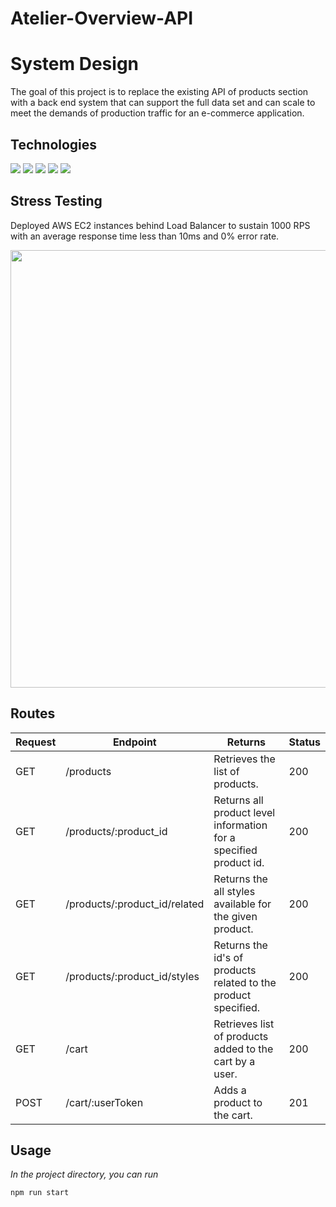 # Atelier-Overview-API
# System Design

The goal of this project is to replace the existing API of products section with a back end system that can support the full data set and can scale to meet the demands of production traffic for an e-commerce application.

## Technologies
<span><img src='https://img.shields.io/badge/Node.js-339933?style=for-the-badge&logo=nodedotjs&logoColor=white' /></span>
<img src="https://img.shields.io/badge/Express.js-808080?style=for-the-badge&logo=express&logoColor=white" />
<img src='https://img.shields.io/badge/Amazon_AWS-FF9900?style=for-the-badge&logo=amazonaws&logoColor=white' />
<img src='https://img.shields.io/badge/Nginx-009639?style=for-the-badge&logo=nginx&logoColor=white' />
<img src='https://camo.githubusercontent.com/22829b0ccec86873d95ab869095d8cf3c78a2ff70b00459966f4833d5f2ab2c3/68747470733a2f2f696d672e736869656c64732e696f2f62616467652f2d506f737467726553514c2d3431363945313f6c6f676f3d706f737467726573716c266c6f676f436f6c6f723d7768697465267374796c653d666f722d7468652d6261646765' />


## Stress Testing
Deployed AWS EC2 instances behind Load Balancer to sustain 1000 RPS with an average response time less than 10ms and 0% error rate.

<div align="center">
<img width="700" alt="" src="https://user-images.githubusercontent.com/97858299/186231146-4618f431-4301-4e0e-9b21-e29107e7fd80.png">
</div>

## Routes
| Request        | Endpoint                        | Returns                                                               | Status
| -------------  | ------------------------------  | --------------------------------------------------------------------  | ------
| GET            | /products                       | Retrieves the list of products.                                       | 200
| GET            | /products/:product_id           | Returns all product level information for a specified product id.     | 200
| GET            | /products/:product_id/related   | Returns the all styles available for the given product.               | 200
| GET            | /products/:product_id/styles    | Returns the id's of products related to the product specified.        | 200
| GET            | /cart                           | Retrieves list of products added to the cart by a user.               | 200
| POST           | /cart/:userToken                | Adds a product to the cart.                                           | 201

## Usage
<i>In the project directory, you can run</i>

`npm run start`
